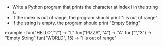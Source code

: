 - Write a Python program that prints the character at index i in the string s.
- If the index is out of range, the program should print "i is out of range"
- If the string is empty, the program should print "Empty String"

example : 
            fun("HELLO","2") -> "L"
            fun("PIZZA", "4") -> "A"
            fun("","3") -> "Empty String"
            fun("WORLD", 15)  ->  "i is out of range"